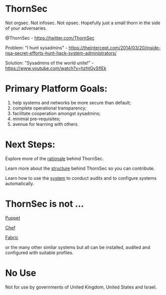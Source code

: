 # ThornSec

Not orgsec. Not infosec. Not opsec. Hopefully just a small thorn in the side of your adversaries.

@ThornSec - https://twitter.com/ThornSec

Problem: "I hunt sysadmins" - https://theintercept.com/2014/03/20/inside-nsa-secret-efforts-hunt-hack-system-administrators/

Solution: "Sysadmins of the world unite!" - https://www.youtube.com/watch?v=hzhtGvSflEk

# Primary Platform Goals:

1. help systems and networks be more secure than default;
2. complete operational transparency;
3. facilitate cooperation amongst sysadmins;
4. minimal pre-requisites;
5. avenue for learning with others.

# Next Steps:

Explore more of the [rationale](doc/rationale.md) behind ThornSec.

Learn more about the [structure](doc/structure.md) behind ThornSec so you can contribute.

Learn how to use the [system](doc/user.md) to conduct audits and to configure systems automatically.

# ThornSec is not ...

[Puppet](https://puppet.com)

[Chef](https://www.chef.io)

[Fabric](http://www.fabfile.org)

or the many other similar systems but all can be installed, audited and configured with suitable profiles.

# No Use

Not for use by governments of United Kingdom, United States and Israel.
